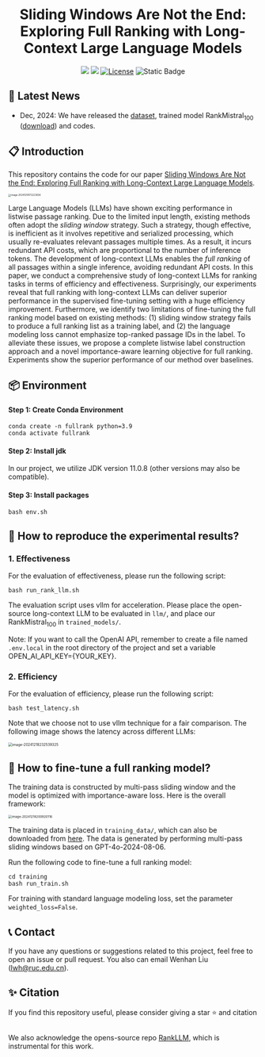 # <div align="center">Sliding Windows Are Not the End: Exploring Full Ranking with Long-Context Large Language Models</div>

<div align="center">
<a href="" target="_blank"><img src=https://img.shields.io/badge/arXiv-b5212f.svg?logo=arxiv></a>
<a href="https://huggingface.co/liuwenhan/RankMistral100" target="_blank"><img src=https://img.shields.io/badge/%F0%9F%A4%97%20HuggingFace%20Models-27b3b4.svg></a>
<a href="https://github.com/8421BCD/fullrank/blob/main/LICENSE"><img alt="License" src="https://img.shields.io/badge/LICENSE-MIT-green"></a>
<a><img alt="Static Badge" src="https://img.shields.io/badge/made_with-Python-blue"></a>
</div>

## 📢 Latest News

- Dec, 2024: We have released the [dataset](https://huggingface.co/datasets/liuwenhan/msmarco_full_ranking_list), trained model $\text{RankMistral}_{100}$ ([download](https://huggingface.co/liuwenhan/RankMistral100)) and codes. 

## 📋 Introduction

This repository contains the code for our paper [Sliding Windows Are Not the End: Exploring Full Ranking with Long-Context Large Language Models](). 

<img src="https://8421bcd.oss-cn-beijing.aliyuncs.com/img/image-20241218172223836.png" alt="image-20241218172223836" style="zoom: 33%;" />

Large Language Models (LLMs) have shown exciting performance in listwise passage ranking. Due to the limited input length, existing methods often adopt the *sliding window* strategy. Such a strategy, though effective, is inefficient as it involves repetitive and serialized processing, which usually re-evaluates relevant passages multiple times. As a result, it incurs redundant API costs, which are proportional to the number of inference tokens. The development of long-context LLMs enables the *full ranking* of all passages within a single inference, avoiding redundant API costs. In this paper, we conduct a comprehensive study of long-context LLMs for ranking tasks in terms of efficiency and effectiveness. Surprisingly, our experiments reveal that full ranking with long-context LLMs can deliver superior performance in the supervised fine-tuning setting with a huge efficiency improvement. Furthermore, we identify two limitations of fine-tuning the full ranking model based on existing methods: (1) sliding window strategy fails to produce a full ranking list as a training label, and (2) the language modeling loss cannot emphasize top-ranked passage IDs in the label. To alleviate these issues, we propose a complete listwise label construction approach and a novel importance-aware learning objective for full ranking. Experiments show the superior performance of our method over baselines.

## 📦 Environment

#### Step 1: Create Conda Environment

```
conda create -n fullrank python=3.9
conda activate fullrank
```

#### Step 2: Install jdk

In our project, we utilize JDK version 11.0.8 (other versions may also be compatible).

#### Step 3: Install packages

```shell
bash env.sh
```

## 📝 How to reproduce the experimental results?

### 1. Effectiveness

For the evaluation of effectiveness, please run the following script:

```shell
bash run_rank_llm.sh
```

The evaluation script uses vllm for acceleration. Please place the open-source long-context LLM to be evaluated in `llm/`, and place our $\text{RankMistral}_{100}$ in `trained_models/`.

Note: If you want to call the OpenAI API, remember to create a file named `.env.local` in the root directory of the project and set a variable OPEN_AI_API_KEY={YOUR_KEY}.

### 2. Efficiency

For the evaluation of efficiency, please run the following script:

```shell
bash test_latency.sh
```

Note that we choose not to use vllm technique for a fair comparison. The following image shows the latency across different LLMs:

<img src="https://8421bcd.oss-cn-beijing.aliyuncs.com/img/image-20241218232539325.png" alt="image-20241218232539325" style="zoom: 50%;" />

## 🚀 How to fine-tune a full ranking model?

The training data is constructed by multi-pass sliding window and the model is optimized with importance-aware loss. Here is the overall framework:

<img src="https://8421bcd.oss-cn-beijing.aliyuncs.com/img/image-20241218200920116.png" alt="image-20241218200920116" style="zoom: 45%;" />

The training data is placed in `training_data/`, which can also be downloaded from [here](https://huggingface.co/datasets/liuwenhan/msmarco_full_ranking_list). The data is generated by performing multi-pass sliding windows based on GPT-4o-2024-08-06.

Run the following code to fine-tune a full ranking model:

```shell
cd training
bash run_train.sh
```

For training with standard language modeling loss, set the parameter `weighted_loss=False`.

## 📞 Contact

If you have any questions or suggestions related to this project, feel free to open an issue or pull request. You also can email Wenhan Liu ([lwh@ruc.edu.cn](mailto:lwh@ruc.edu.cn)).

## ✨ Citation

If you find this repository useful, please consider giving a star ⭐ and citation

```

```

We also acknowledge the opens-source repo [RankLLM](https://github.com/castorini/rank_llm/), which is instrumental for this work.

 
